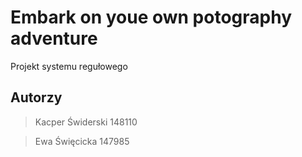 # Embark on youe own potography adventure
Projekt systemu regułowego
## Autorzy
> Kacper Świderski 148110

> Ewa Święcicka 147985
